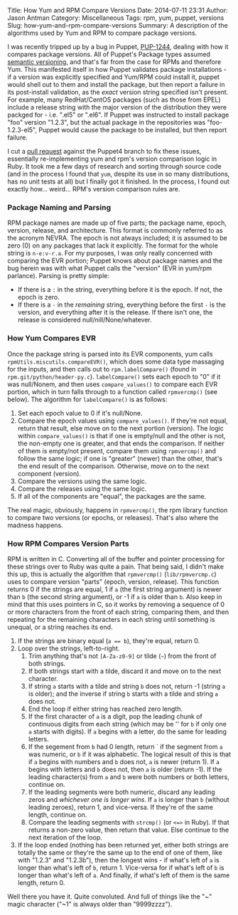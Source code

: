 Title: How Yum and RPM Compare Versions
Date: 2014-07-11 23:31
Author: Jason Antman
Category: Miscellaneous
Tags: rpm, yum, puppet, versions
Slug: how-yum-and-rpm-compare-versions
Summary: A description of the algorithms used by Yum and RPM to compare package versions.

I was recently tripped up by a bug in Puppet, [PUP-1244](https://tickets.puppetlabs.com/browse/PUP-1244),
dealing with how it compares package versions. All of Puppet's Package types assumed
[semantic versioning](http://semver.org/), and that's far from the case for RPMs and therefore Yum. This
manifested itself in how Puppet validates package installations - if a version was explicitly specified
and Yum/RPM could install it, puppet would shell out to them and install the package, but then report
a failure in its post-install validation, as the *exact* version string specified isn't present.
For example, many RedHat/CentOS packages (such as those from EPEL) include a release string with the major
version of the distribution they were packged for - i.e. ".el5" or ".el6". If Puppet was instructed to
install package "foo" version "1.2.3", but the actual package in the repositories was "foo-1.2.3-el5",
Puppet would cause the package to be installed, but then report failure.

I cut a [pull request](https://github.com/puppetlabs/puppet/pull/2866) against the Puppet4 branch to
fix these issues, essentially re-implementing yum and rpm's version comparison logic in Ruby. It took
me a few days of research and sorting through source code (and in the process I found that ``yum``, despite
its use in so many distributions, has no unit tests at all) but I finally got it finished. In the process,
I found out exactly how... weird... RPM's version comparison rules are.

### Package Naming and Parsing

RPM package names are made up of five parts; the package name, epoch, version, release, and architecture.
This format is commonly referred to as the acronym NEVRA. The epoch is not always included; it is assumed
to be zero (0) on any packages that lack it explicitly. The format for the whole string is ``n-e:v-r.a``.
For my purposes, I was only really concerned with comparing the EVR portion; Puppet knows about package names
and the bug herein was with what Puppet calls the "version" (EVR in yum/rpm parlance). Parsing is pretty
simple:

* If there is a ``:`` in the string, everything before it is the epoch. If not, the epoch is zero.
* If there is a ``-`` in the *remaining* string, everything before the first ``-`` is the version,
  and everything after it is the release. If there isn't one, the release is considered null/nill/None/whatever.

### How Yum Compares EVR

Once the package string is parsed into its EVR components, yum calls ``rpmUtils.miscutils.compareEVR()``,
which does some data type massaging for the inputs, and then calls out to ``rpm.labelCompare()``
(found in ``rpm.git/python/header-py.c``). ``labelCompare()`` sets each epoch
to "0" if it was null/Nonem, and then uses ``compare_values()`` to compare each EVR portion, which in turn falls through
to a function called ``rpmvercmp()`` (see below). The algorithm for ``labelCompare()`` is as follows:

1. Set each epoch value to 0 if it's null/None.
2. Compare the epoch values using ``compare_values()``. If they're not equal, return that result, else
   move on to the next portion (version). The logic within ``compare_values()`` is that if one is empty/null
   and the other is not, the non-empty one is greater, and that ends the comparison. If neither of
   them is empty/not present, compare them using ``rpmvercmp()`` and follow the same logic; if one
   is "greater" (newer) than the other, that's the end result of the comparison. Otherwise, move
   on to the next component (version).
3. Compare the versions using the same logic.
4. Compare the releases using the same logic.
5. If all of the components are "equal", the packages are the same.

The real magic, obviously, happens in ``rpmvercmp()``, the rpm library function to compare two
versions (or epochs, or releases). That's also where the madness happens.

### How RPM Compares Version Parts

RPM is written in C. Converting all of the buffer and pointer processing for these strings
over to Ruby was quite a pain. That being said, I didn't make this up, this is actually the
algorithm that ``rpmvercmp()`` (``lib/rpmvercmp.c``) uses to compare version "parts"
(epoch, version, release). This function returns 0 if the strings are equal, 1 if ``a`` (the
first string argument) is newer than ``b`` (the second string argument), or -1 if
``a`` is older than ``b``. Also keep in mind that this uses pointers in C, so it works by removing
a sequence of 0 or more characters from the front of each string, comparing them, and then repeating
for the remaining characters in each string until something is unequal, or a string reaches its end.

1. If the strings are binary equal (``a == b``), they're equal, return 0.
2. Loop over the strings, left-to-right.
    1. Trim anything that's not ``[A-Za-z0-9]`` or tilde (``~``) from the front of both strings.
    2. If both strings start with a tilde, discard it and move on to the next character.
    3. If string ``a`` starts with a tilde and string ``b`` does not, return -1 (string ``a`` is older);
       and the inverse if string ``b`` starts with a tilde and string ``a`` does not.
    4. End the loop if either string has reached zero length.
    5. If the first character of ``a`` is a digit, pop the leading chunk of continuous digits from
       each string (which may be '' for ``b`` if only one ``a`` starts with digits). If ``a`` begins
	   with a letter, do the same for leading letters.
    6. If the segement from ``b`` had 0 length, return ` if the segment from ``a`` was numeric, or
       ``b`` if it was alphabetic. The logical result of this is that if ``a`` begins with numbers
	   and ``b`` does not, ``a`` is newer (return 1). If ``a`` begins with letters and ``b`` does not,
	   then ``a`` is older (return -1). If the leading character(s) from ``a`` and ``b`` were both
	   numbers or both letters, continue on.
    7. If the leading segments were both numeric, discard any leading zeros and *whichever one is longer
       wins*. If ``a`` is longer than ``b`` (without leading zeroes), return 1, and vice-versa. If
	   they're of the same length, continue on.
    8. Compare the leading segments with ``strcmp()`` (or ``<=>`` in Ruby). If that returns a non-zero
       value, then return that value. Else continue to the next iteration of the loop.
3. If the loop ended (nothing has been returned yet, either both strings are totally the same or they're
   the same up to the end of one of them, like with "1.2.3" and "1.2.3b"), then the longest wins -
   if what's left of ``a`` is longer than what's left of ``b``, return 1. Vice-versa for if what's
   left of ``b`` is longer than what's left of ``a``. And finally, if what's left of them is the same
   length, return 0.

Well there you have it. Quite convoluted. And full of things like the "~" magic character ("~1" is always
older than "9999zzzz").

